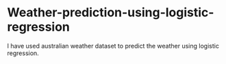 # Weather-prediction-using-logistic-regression

<html>
  <div>I have used australian weather dataset to predict the weather using logistic regression.</div>
</html>
